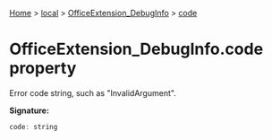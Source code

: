 [Home](./index) &gt; [local](local.md) &gt; [OfficeExtension\_DebugInfo](local.officeextension_debuginfo.md) &gt; [code](local.officeextension_debuginfo.code.md)

# OfficeExtension\_DebugInfo.code property

Error code string, such as "InvalidArgument".

**Signature:**
```javascript
code: string
```
